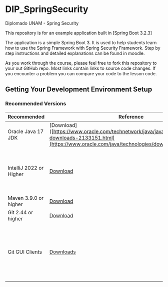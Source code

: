 # DIP_SpringSecurity
Diplomado UNAM - Spring Security

This repository is for an example application built in [Spring Boot 3.2.3]

The application is a simple Spring Boot 3. It is used to help students learn how
to use the Spring Framework with Spring Security Framework. 
Step by step instructions and detailed explanations can be found in moodle.

As you work through the course, please feel free to fork this repository to your out GitHub repo. Most links contain links
to source code changes. If you encounter a problem you can compare your code to the lesson code.

## Getting Your Development Environment Setup
### Recommended Versions
| Recommended             | Reference                                                                                                                                                     | Notes                                                                                                  |
|-------------------------|---------------------------------------------------------------------------------------------------------------------------------------------------------------|--------------------------------------------------------------------------------------------------------|
| Oracle Java 17 JDK      | [Download]([https://www.oracle.com/technetwork/java/javase/downloads/jdk8-downloads-2133151.html](https://www.oracle.com/java/technologies/downloads/#java17) | Java 17 or higher is required for Spring Boot 3                                                        |
| IntelliJ 2022 or Higher | [Download](https://www.jetbrains.com/idea/download/)                                                                                                          | Ultimate Edition recommended. Anyway, this runs in Community Edition                                   |
| Maven 3.9.0 or higher   | [Download](https://maven.apache.org/download.cgi)                                                                                                             | [Installation Instructions](https://maven.apache.org/install.html)                                     |
| Git 2.44 or higher      | [Download](https://git-scm.com/downloads)                                                                                                                     |                                                                                                        | 
| Git GUI Clients         | [Downloads](https://git-scm.com/downloads/guis)                                                                                                               | Not required. But can be helpful if new to Git. SourceTree is a good option for Mac and Windows users. |

